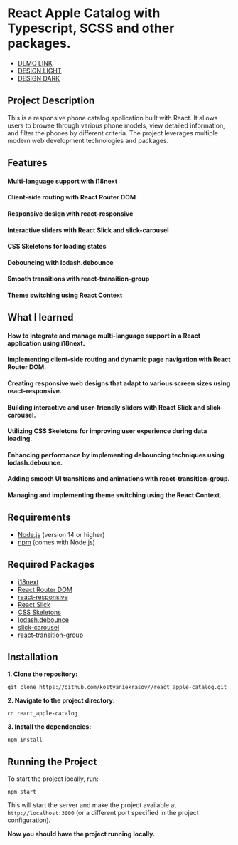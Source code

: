 # React Apple Catalog with Typescript, SCSS and other packages.

- [DEMO LINK](https://kostyaniekrasov.github.io/react_apple-catalog/)
- [DESIGN LIGHT](https://www.figma.com/design/FRxncC4lfyhs6og1L6FGEU/Phone-catalog-(V2)-Rounded-Style-2?node-id=0-1&t=Neeq3js03OhKRDIj-0)
- [DESIGN DARK](https://www.figma.com/design/BUusqCIMAWALqfBahnyIiH/Phone-catalog-(V2)-Original-Dark?node-id=0-1&t=pFcfSbcEnt9EiaXW-0)

## Project Description

This is a responsive phone catalog application built with React.
It allows users to browse through various phone models, view detailed information, and filter the phones by different criteria.
The project leverages multiple modern web development technologies and packages.

## Features

#### Multi-language support with i18next

#### Client-side routing with React Router DOM

#### Responsive design with react-responsive

#### Interactive sliders with React Slick and slick-carousel

#### CSS Skeletons for loading states

#### Debouncing with lodash.debounce

#### Smooth transitions with react-transition-group

#### Theme switching using React Context

## What I learned

#### How to integrate and manage multi-language support in a React application using i18next.

#### Implementing client-side routing and dynamic page navigation with React Router DOM.

#### Creating responsive web designs that adapt to various screen sizes using react-responsive.

#### Building interactive and user-friendly sliders with React Slick and slick-carousel.

#### Utilizing CSS Skeletons for improving user experience during data loading.

#### Enhancing performance by implementing debouncing techniques using lodash.debounce.

#### Adding smooth UI transitions and animations with react-transition-group.

#### Managing and implementing theme switching using the React Context.

## Requirements

- [Node.js](https://nodejs.org/) (version 14 or higher)
- [npm](https://www.npmjs.com/) (comes with Node.js)

## Required Packages

- [i18next](https://react.i18next.com/guides/quick-start)
- [React Router DOM](https://www.npmjs.com/package/react-router-dom)
- [react-responsive](https://www.npmjs.com/package/react-responsive)
- [React Slick](https://react-slick.neostack.com/docs/get-started)
- [CSS Skeletons](https://dgknca.github.io/css-skeletons/)
- [lodash.debounce](https://www.npmjs.com/package/lodash.debounce)
- [slick-carousel](https://www.npmjs.com/package/slick-carousel)
- [react-transition-group](https://www.npmjs.com/package/react-transition-group)

## Installation

**1. Clone the repository:**

```
git clone https://github.com/kostyaniekrasov//react_apple-catalog.git
```

**2. Navigate to the project directory:**

```
cd react_apple-catalog
```

**3. Install the dependencies:**

```
npm install
```

## Running the Project

To start the project locally, run:

```
npm start
```

This will start the server and make the project available at `http://localhost:3000` (or a different port specified in the project configuration).

**Now you should have the project running locally.**
